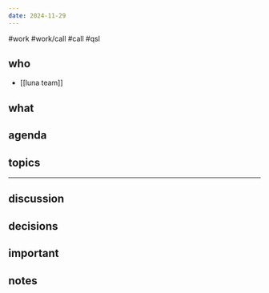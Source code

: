 ```yaml
---
date: 2024-11-29
---
```

#work #work/call #call #qsl 

## who
- [[luna team]]

## what

## agenda

## topics

---

## discussion

## decisions

## important

## notes